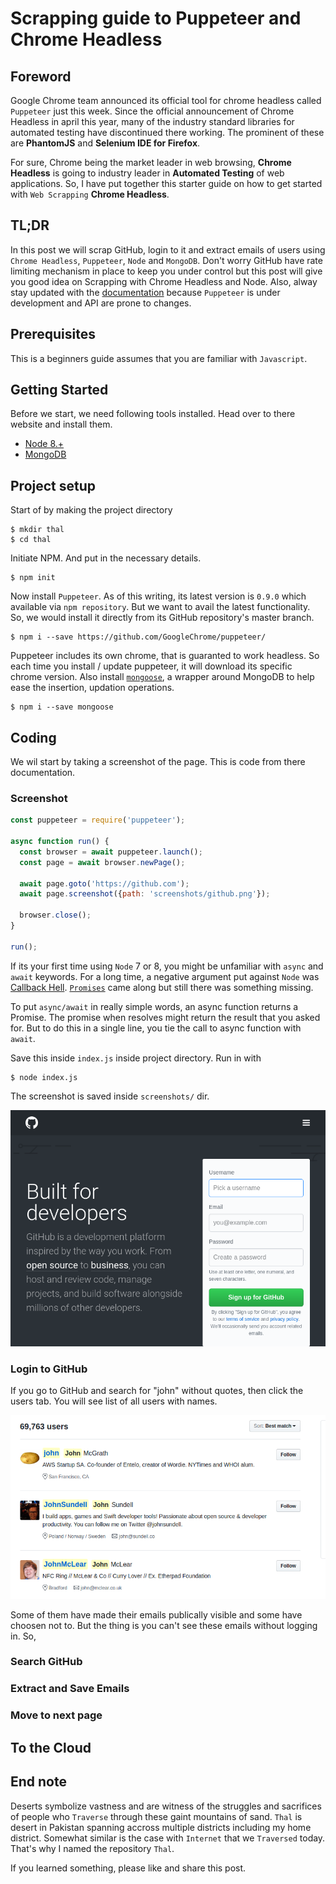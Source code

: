 
# Scrapping guide to Puppeteer and Chrome Headless

## Foreword
Google Chrome team announced its official tool for chrome headless called `Puppeteer` just this week. Since the official announcement of Chrome Headless in april this year, many of the industry standard libraries for automated testing have discontinued there working. The prominent of these are **PhantomJS** and **Selenium IDE for Firefox**.

For sure, Chrome being the market leader in web browsing, **Chrome Headless** is going to industry leader in **Automated Testing** of web applications. So, I have put together this starter guide on how to get started with `Web Scrapping` **Chrome Headless**.

## TL;DR
In this post we will scrap GitHub, login to it and extract emails of users using `Chrome Headless`, `Puppeteer`, `Node` and `MongoDB`. Don't worry GitHub have rate limiting mechanism in place to keep you under control but this post will give you good idea on Scrapping with Chrome Headless and Node. Also, alway stay updated with the [documentation]() because `Puppeteer` is under development and API are prone to changes.

## Prerequisites
This is a beginners guide assumes that you are familiar with `Javascript`.

## Getting Started
Before we start, we need following tools installed. Head over to there website and install them.
* [Node 8.+](https://nodejs.org)
* [MongoDB](https://mongodb.com)

## Project setup

Start of by making the project directory
```
$ mkdir thal
$ cd thal
```
Initiate NPM. And put in the necessary details.
```
$ npm init
```
Now install `Puppeteer`. As of this writing, its latest version is `0.9.0` which available via `npm repository`. But we want to avail the latest functionality. So, we would install it directly from its GitHub repository's master branch.
```
$ npm i --save https://github.com/GoogleChrome/puppeteer/
```
Puppeteer includes its own chrome, that is guaranted to work headless. So each time you install / update puppeteer, it will download its specific chrome version. Also install [`mongoose`](http://mongoosejs.com/), a wrapper around MongoDB to help ease the insertion, updation operations.
```
$ npm i --save mongoose
```
## Coding
We wil start by taking a screenshot of the page. This is code from there documentation.

### Screenshot
```js
const puppeteer = require('puppeteer');

async function run() {
  const browser = await puppeteer.launch();
  const page = await browser.newPage();
  
  await page.goto('https://github.com');
  await page.screenshot({path: 'screenshots/github.png'});
  
  browser.close();
}

run();
```

If its your first time using `Node` 7 or 8, you might be unfamiliar with `async` and `await` keywords. For a long time, a negative argument put against `Node` was [Callback Hell](http://callbackhell.com/). [`Promises`](https://developer.mozilla.org/en/docs/Web/JavaScript/Reference/Global_Objects/Promise) came along but still there was something missing. 

To put  `async/await` in really simple words, an async function returns a Promise. The promise when resolves might return the result that you asked for. But to do this in a single line, you tie the call to async function with `await`. 

Save this inside `index.js` inside project directory. Run in with
```
$ node index.js
```
The screenshot is saved inside `screenshots/` dir.

![GitHub](../screenshots/github.png)

### Login to GitHub
If you go to GitHub and search for "john" without quotes, then click the users tab. You will see list of all users with names. 

![Johns](./media/all-johns.png) 

Some of them have made their emails publically visible and some have choosen not to. But the thing is you can't see these emails without logging in. So,



### Search GitHub

### Extract and Save Emails 

### Move to next page

## To the Cloud

## End note
Deserts symbolize vastness and are witness of the struggles and sacrifices of people who `Traverse` through these gaint mountains of sand. `Thal` is desert in Pakistan spanning accross multiple districts including my home district. Somewhat similar is the case with `Internet` that we `Traversed` today. That's why I named the repository `Thal`.

If you learned something, please like and share this post.